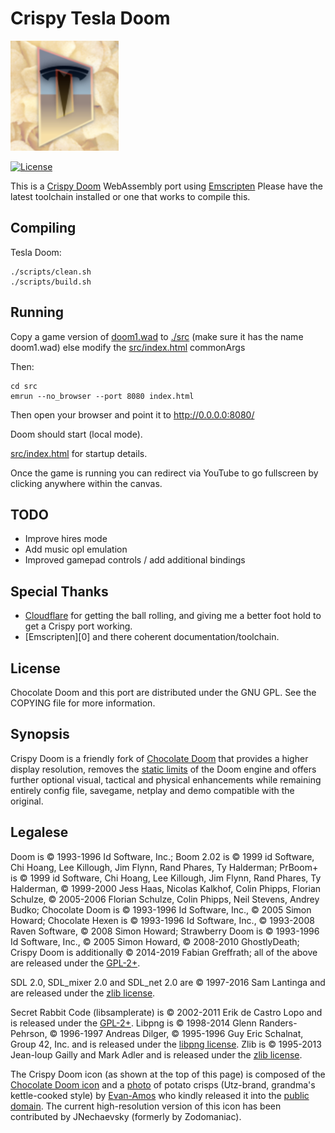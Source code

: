 # Crispy Tesla Doom
[![Crispy Doom Icon](static/crispy_tesla.png)](https://github.com/fabiangreffrath/crispy-doom)

[![License](https://img.shields.io/github/license/fabiangreffrath/crispy-doom.svg?logo=gnu)](https://github.com/fabiangreffrath/crispy-doom/blob/master/COPYING.md)

This is a [Crispy Doom][1] WebAssembly port using [Emscripten][2]
Please have the latest toolchain installed or one that works to compile this.

## Compiling

Tesla Doom:

```
./scripts/clean.sh
./scripts/build.sh
```
## Running

Copy a game version of [doom1.wad][3] to [./src][5] (make sure it has the name doom1.wad) else modify the [src/index.html][4] commonArgs

Then:

```
cd src
emrun --no_browser --port 8080 index.html
```

Then open your browser and point it to http://0.0.0.0:8080/

Doom should start (local mode).

[src/index.html][4] for startup details.

Once the game is running you can redirect via YouTube to go fullscreen by clicking anywhere within the canvas.

## TODO
- Improve hires mode
- Add music opl emulation
- Improved gamepad controls / add additional bindings

## Special Thanks
- [Cloudflare][4] for getting the ball rolling, and giving me a better foot hold to get a Crispy port working.
- [Emscripten][0] and there coherent documentation/toolchain.

## License

Chocolate Doom and this port are distributed under the GNU GPL. See the COPYING file for more information.

[1]: https://github.com/fabiangreffrath/crispy-doom
[2]: https://emscripten.org/
[3]: https://doomwiki.org/wiki/DOOM1.WAD
[4]: src/index.html
[5]: src
[6]: https://blog.cloudflare.com/doom-multiplayer-workers/

## Synopsis

Crispy Doom is a friendly fork of [Chocolate Doom](https://www.chocolate-doom.org/wiki/index.php/Chocolate_Doom) that provides a higher display resolution, removes the [static limits](https://doomwiki.org/wiki/Static_limits) of the Doom engine and offers further optional visual, tactical and physical enhancements while remaining entirely config file, savegame, netplay and demo compatible with the original.

## Legalese

Doom is © 1993-1996 Id Software, Inc.; 
Boom 2.02 is © 1999 id Software, Chi Hoang, Lee Killough, Jim Flynn, Rand Phares, Ty Halderman;
PrBoom+ is © 1999 id Software, Chi Hoang, Lee Killough, Jim Flynn, Rand Phares, Ty Halderman,
© 1999-2000 Jess Haas, Nicolas Kalkhof, Colin Phipps, Florian Schulze,
© 2005-2006 Florian Schulze, Colin Phipps, Neil Stevens, Andrey Budko;
Chocolate Doom is © 1993-1996 Id Software, Inc., © 2005 Simon Howard; 
Chocolate Hexen is © 1993-1996 Id Software, Inc., © 1993-2008 Raven Software, © 2008 Simon Howard;
Strawberry Doom is © 1993-1996 Id Software, Inc., © 2005 Simon Howard, © 2008-2010 GhostlyDeath; 
Crispy Doom is additionally © 2014-2019 Fabian Greffrath;
all of the above are released under the [GPL-2+](https://www.gnu.org/licenses/gpl-2.0.html).

SDL 2.0, SDL_mixer 2.0 and SDL_net 2.0 are © 1997-2016 Sam Lantinga and are released under the [zlib license](http://www.gzip.org/zlib/zlib_license.html).

Secret Rabbit Code (libsamplerate) is © 2002-2011 Erik de Castro Lopo and is released under the [GPL-2+](http://www.gnu.org/licenses/gpl-2.0.html).
Libpng is © 1998-2014 Glenn Randers-Pehrson, © 1996-1997 Andreas Dilger, © 1995-1996 Guy Eric Schalnat, Group 42, Inc. and is released under the [libpng license](http://www.libpng.org/pub/png/src/libpng-LICENSE.txt).
Zlib is © 1995-2013 Jean-loup Gailly and Mark Adler and is released under the [zlib license](http://www.zlib.net/zlib_license.html).

The Crispy Doom icon (as shown at the top of this page) is composed of the [Chocolate Doom icon](https://www.chocolate-doom.org/wiki/images/7/77/Chocolate-logo.png) and a [photo](https://en.wikipedia.org/wiki/File:Potato-Chips.jpg) of potato crisps (Utz-brand, grandma's kettle-cooked style) by [Evan-Amos](https://commons.wikimedia.org/wiki/User:Evan-Amos) who kindly released it into the [public domain](https://en.wikipedia.org/wiki/Public_domain). The current high-resolution version of this icon has been contributed by JNechaevsky (formerly by Zodomaniac).
